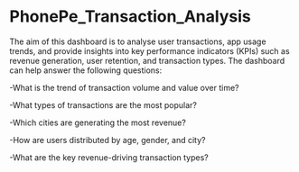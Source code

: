 # PhonePe_Transaction_Analysis


The aim of this dashboard is to analyse user transactions, app usage trends, and provide insights into key performance indicators (KPIs) such as revenue generation, user retention, and transaction types. The dashboard can help answer the following questions:

-What is the trend of transaction volume and value over time?

-What types of transactions are the most popular?

-Which cities are generating the most revenue?

-How are users distributed by age, gender, and city?

-What are the key revenue-driving transaction types?
